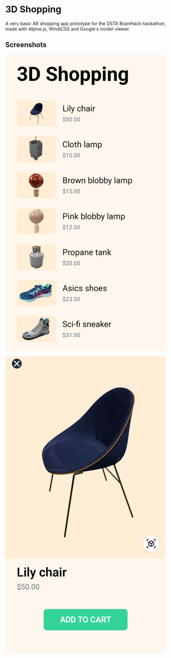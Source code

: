 # 3D Shopping

A very basic AR shopping app prototype for the DSTA BrainHack hackathon, made with Alpine.js, WindiCSS and Google's model-viewer.

## Screenshots

![Product catalogue](screenshots/product-catalogue.png)

![Product page](screenshots/product-page.png)